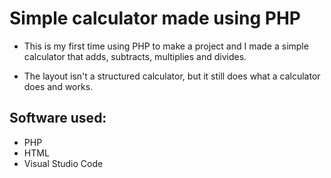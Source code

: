 # Simple calculator made using PHP

- This is my first time using PHP to make a project and I made a simple calculator that adds, subtracts, multiplies and divides.

- The layout isn't a structured calculator, but it still does what a calculator does and works.

## Software used: 
- PHP
- HTML
- Visual Studio Code
